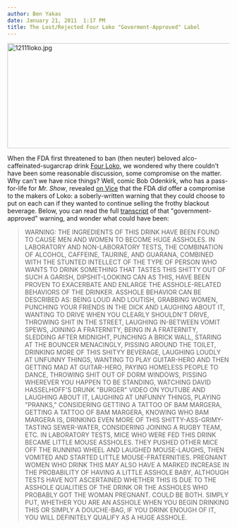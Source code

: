 ```yaml
---
author: Ben Yakas
date: January 21, 2011  1:17 PM
title: The Lost/Rejected Four Loko "Goverment-Approved" Label
---
```


<p><span class="mt-enclosure mt-enclosure-image" style="display: inline;"> <img alt="12111loko.jpg" src="https://web.archive.org/web/20130524090139im_/http://gothamist.com/attachments/byakas/12111loko.jpg" width="640" height="238" class="image-none"> </span></p>

<p>When the FDA first threatened to ban (then neuter) beloved alco-caffeinated-sugarcrap drink <a href="https://web.archive.org/web/20130524090139/http://gothamist.com/tags/fourloko">Four Loko</a>, we wondered why there couldn&apos;t have been some reasonable discussion, some compromise on the matter.  Why can&apos;t we have nice things? Well, comic Bob Odenkirk, who has a pass-for-life for <em>Mr. Show</em>, revealed <a href="https://web.archive.org/web/20130524090139/http://www.viceland.com/blogs/en/2011/01/21/4lokos-rejected-fda-warning/">on Vice</a> that the FDA <em>did</em> offer a compromise to the makers of Loko: a soberly-written warning that they could choose to put on each can if they wanted to continue selling the frothy blackout beverage. Below, you can read the full <a href="https://web.archive.org/web/20130524090139/http://newyork.grubstreet.com/2011/01/the_four_loko_fda_warning_that.html">transcript</a> of that &quot;government-approved&quot; warning, and wonder what could have been:</p>

<blockquote>WARNING: THE INGREDIENTS OF THIS DRINK HAVE BEEN FOUND TO CAUSE MEN AND WOMEN TO BECOME HUGE ASSHOLES. IN LABORATORY AND NON-LABORATORY TESTS, THE COMBINATION OF ALCOHOL, CAFFEINE, TAURINE, AND GUARANA, COMBINED WITH THE STUNTED INTELLECT OF THE TYPE OF PERSON WHO WANTS TO DRINK SOMETHING THAT TASTES THIS SHITTY OUT OF SUCH A GARISH, DIPSHIT-LOOKING CAN AS THIS, HAVE BEEN PROVEN TO EXACERBATE AND ENLARGE THE ASSHOLE-RELATED BEHAVIORS OF THE DRINKER. ASSHOLE BEHAVIOR CAN BE DESCRIBED AS: BEING LOUD AND LOUTISH, GRABBING WOMEN, PUNCHING YOUR FRIENDS IN THE DICK AND LAUGHING ABOUT IT, WANTING TO DRIVE WHEN YOU CLEARLY SHOULDN&apos;T DRIVE, THROWING SHIT IN THE STREET, LAUGHING IN-BETWEEN VOMIT SPEWS, JOINING A FRATERNITY, BEING IN A FRATERNITY, SLEDDING AFTER MIDNIGHT, PUNCHING A BRICK WALL, STARING AT THE BOUNCER MENACINGLY, PISSING AROUND THE TOILET, DRINKING MORE OF THIS SHITYY BEVERAGE, LAUGHING LOUDLY AT UNFUNNY THINGS, WANTING TO PLAY GUITAR-HERO AND THEN GETTING MAD AT GUITAR-HERO, PAYING HOMELESS PEOPLE TO DANCE, THROWING SHIT OUT OF DORM WINDOWS, PISSING WHEREVER YOU HAPPEN TO BE STANDING, WATCHING DAVID HASSELHOFF&apos;S DRUNK &quot;BURGER&quot; VIDEO ON YOUTUBE AND LAUGHING ABOUT IT, LAUGHING AT UNFUNNY THINGS, PLAYING &quot;PRANKS,&quot; CONSIDERING GETTING A TATTOO OF BAM MARGERA, GETTING A TATTOO OF BAM MARGERA, KNOWING WHO BAM MARGERA IS, DRINKING EVEN MORE OF THIS SHITTY-ASS-GRIMY-TASTING SEWER-WATER, CONSIDERING JOINING A RUGBY TEAM, ETC. IN LABORATORY TESTS, MICE WHO WERE FED THIS DRINK BECAME LITTLE MOUSE ASSHOLES. THEY PUSHED OTHER MICE OFF THE RUNNING WHEEL AND LAUGHED MOUSE-LAUGHS, THEN VOMITED AND STARTED LITTLE MOUSE-FRATERNITIES. PREGNANT WOMEN WHO DRINK THIS MAY ALSO HAVE A MARKED INCREASE IN THE PROBABILITY OF HAVING A LITTLE ASSHOLE BABY, ALTHOUGH TESTS HAVE NOT ASCERTAINED WHETHER THIS IS DUE TO THE ASSHOLE QUALITIES OF THE DRINK OR THE ASSHOLES WHO PROBABLY GOT THE WOMAN PREGNANT. COULD BE BOTH. SIMPLY PUT, WHETHER YOU ARE AN ASSHOLE WHEN YOU BEGIN DRINKING THIS OR SIMPLY A DOUCHE-BAG, IF YOU DRINK ENOUGH OF IT, YOU WILL DEFINITELY QUALIFY AS A HUGE ASSHOLE.</blockquote>